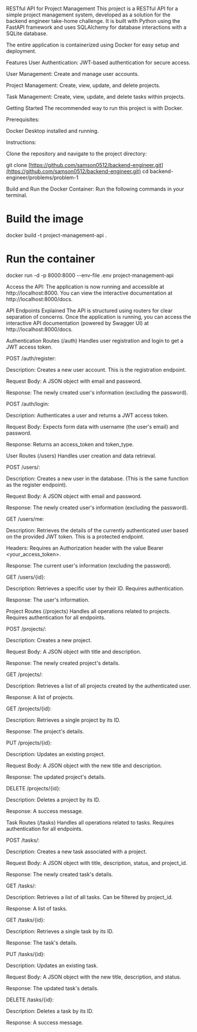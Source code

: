 RESTful API for Project Management
This project is a RESTful API for a simple project management system, developed as a solution for the backend engineer take-home challenge. It is built with Python using the FastAPI framework and uses SQLAlchemy for database interactions with a SQLite database.

The entire application is containerized using Docker for easy setup and deployment.

Features
User Authentication: JWT-based authentication for secure access.

User Management: Create and manage user accounts.

Project Management: Create, view, update, and delete projects.

Task Management: Create, view, update, and delete tasks within projects.

Getting Started
The recommended way to run this project is with Docker.

Prerequisites:

Docker Desktop installed and running.

Instructions:

Clone the repository and navigate to the project directory:

git clone [https://github.com/samson0512/backend-engineer.git](https://github.com/samson0512/backend-engineer.git)
cd backend-engineer/problems/problem-1

Build and Run the Docker Container:
Run the following commands in your terminal.

# Build the image
docker build -t project-management-api .

# Run the container
docker run -d -p 8000:8000 --env-file .env project-management-api

Access the API:
The application is now running and accessible at http://localhost:8000. You can view the interactive documentation at http://localhost:8000/docs.

API Endpoints Explained
The API is structured using routers for clear separation of concerns. Once the application is running, you can access the interactive API documentation (powered by Swagger UI) at http://localhost:8000/docs.

Authentication Routes (/auth)
Handles user registration and login to get a JWT access token.

POST /auth/register:

Description: Creates a new user account. This is the registration endpoint.

Request Body: A JSON object with email and password.

Response: The newly created user's information (excluding the password).

POST /auth/login:

Description: Authenticates a user and returns a JWT access token.

Request Body: Expects form data with username (the user's email) and password.

Response: Returns an access_token and token_type.

User Routes (/users)
Handles user creation and data retrieval.

POST /users/:

Description: Creates a new user in the database. (This is the same function as the register endpoint).

Request Body: A JSON object with email and password.

Response: The newly created user's information (excluding the password).

GET /users/me:

Description: Retrieves the details of the currently authenticated user based on the provided JWT token. This is a protected endpoint.

Headers: Requires an Authorization header with the value Bearer <your_access_token>.

Response: The current user's information (excluding the password).

GET /users/{id}:

Description: Retrieves a specific user by their ID. Requires authentication.

Response: The user's information.

Project Routes (/projects)
Handles all operations related to projects. Requires authentication for all endpoints.

POST /projects/:

Description: Creates a new project.

Request Body: A JSON object with title and description.

Response: The newly created project's details.

GET /projects/:

Description: Retrieves a list of all projects created by the authenticated user.

Response: A list of projects.

GET /projects/{id}:

Description: Retrieves a single project by its ID.

Response: The project's details.

PUT /projects/{id}:

Description: Updates an existing project.

Request Body: A JSON object with the new title and description.

Response: The updated project's details.

DELETE /projects/{id}:

Description: Deletes a project by its ID.

Response: A success message.

Task Routes (/tasks)
Handles all operations related to tasks. Requires authentication for all endpoints.

POST /tasks/:

Description: Creates a new task associated with a project.

Request Body: A JSON object with title, description, status, and project_id.

Response: The newly created task's details.

GET /tasks/:

Description: Retrieves a list of all tasks. Can be filtered by project_id.

Response: A list of tasks.

GET /tasks/{id}:

Description: Retrieves a single task by its ID.

Response: The task's details.

PUT /tasks/{id}:

Description: Updates an existing task.

Request Body: A JSON object with the new title, description, and status.

Response: The updated task's details.

DELETE /tasks/{id}:

Description: Deletes a task by its ID.

Response: A success message.
